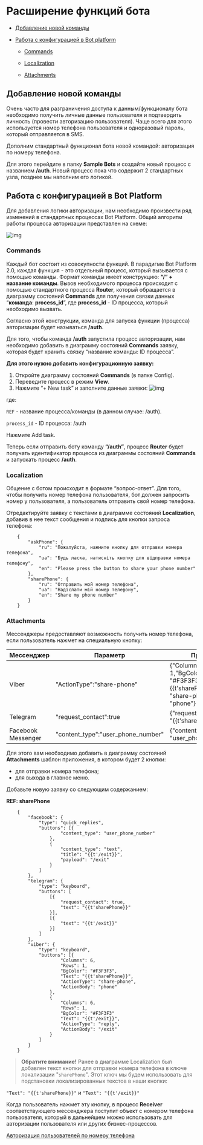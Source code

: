 # Расширение функций бота
- [Добавление новой команды](#добавление-новой-команды)

- [Работа с конфигурацией в Bot platform](#работа-с-конфигурацией-в-bot-platform)

  - [Commands](#commands)

  - [Localization](#localization)

  - [Attachments](#attachments)

## Добавление новой команды

Очень часто для разграничения доступа к данным/функционалу бота необходимо получить личные данные пользователя и подтвердить личность (провести авторизацию пользователя). Чаще всего для этого используется номер телефона пользователя и одноразовый пароль, который отправляется в SMS.

  

Дополним стандартный функционал бота новой командой: авторизация по номеру телефона.

Для этого перейдите в папку **Sample Bots** и создайте новый процесс с названием **/auth**. Новый процесс пока что содержит 2 стандартных узла, позднее мы наполним его логикой.

## Работа с конфигурацией в Bot Platform

Для добавления логики авторизации, нам необходимо произвести ряд изменений в стандартных процессах Bot Platform. Общий алгоритм работы процесса авторизации представлен на схеме:

![img](img/auth.png)


### Commands

Каждый бот состоит из совокупности функций. В парадигме Bot Platform 2.0, каждая функция - это отдельный процесс, который вызывается с помощью команды. Формат команды имеет конструкцию: **“/” + название команды**. Вызов необходимого процесса происходит с помощью стандартного процесса **Router**, который обращается в диаграмму состояний **Commands** для получения связки данных “**команда**: **process_id**”, где **process_id** - ID процесса, который необходимо вызвать.


Согласно этой конструкции, команда для запуска функции (процесса) авторизации будет называться **/auth**.  
  
Для того, чтобы команда **/auth** запустила процесс авторизации, нам необходимо добавить в диаграмму состояний **Commands** заявку, которая будет хранить связку “название команды: ID процесса”.  
  

**Для этого нужно добавить конфигурационную заявку:**

1.  Откройте диаграмму состояний **Commands** (в папке Config).
2.  Переведите процесс в режим **View**.
3.  Нажмите “+ New task” и заполните данные заявки:
![img](img/new_task.png)

где:

`REF` - название процесса/команды (в данном случае: /auth).

`process_id` - ID процесса: /auth

Нажмите Add task.
    


Теперь если отправить боту команду **“/auth”**, процесс **Router** будет получать идентификатор процесса из диаграммы состояний **Commands** и запускать процесс **/auth**.

  

### Localization

Общение с ботом происходит в формате “вопрос-ответ”. Для того, чтобы получить номер телефона пользователя, бот должен запросить номер у пользователя, а пользователь отправить свой номер телефона.  
  

Отредактируйте заявку с текстами в диаграмме состояний **Localization**, добавив в нее текст сообщения и подпись для кнопки запроса телефона:

        {
            "askPhone": {
                "ru": "Пожалуйста, нажмите кнопку для отправки номера телефона",
                "ua": "Будь ласка, натисніть кнопку для відправки номера телефону",
                "en": "Please press the button to share your phone number"
            },
            "sharePhone": {
                "ru": "Отправить мой номер телефона",
                "ua": "Надіслати мій номер телефону",
                "en": "Share my phone number"
            }
        }

### Attachments

Мессенджеры предоставляют возможность получить номер телефона, если пользователь нажмет на специальную кнопку:

| Мессенджер | Параметр | Пример кнопки |
|---|---|---|
| Viber |"ActionType":"share-phone"|{"Columns": 6,"Rows": 1,"BgColor": "#F3F3F3","Text": "{{t'sharePhone}}","ActionType": "share-phone","ActionBody": "phone"}|
|Telegram |"request_contact":true|{"request_contact": true,"text": "{{t'sharePhone}}"}|
|Facebook Messenger|"content_type":"user_phone_number"|{"content_type": "user_phone_number"}|

 
Для этого вам необходимо добавить в диаграмму состояний **Attachments** шаблон приложения, в котором будет 2 кнопки:

-   для отправки номера телефона;
-   для выхода в главное меню.
    

Добавьте новую заявку со следующим содержанием:

  
**REF: sharePhone**

        {
            "facebook": {
                "type": "quick_replies",
                "buttons": [{
                        "content_type": "user_phone_number"
                    },
                    {
                        "content_type": "text",
                        "title": "{{t'/exit}}",
                        "payload": "/exit"
                    }
                ]
            },
            "telegram": {
                "type": "keyboard",
                "buttons": [
                    [{
                        "request_contact": true,
                        "text": "{{t'sharePhone}}"
                    }],
                    [{
                        "text": "{{t'/exit}}"
                    }]
                ]
            },
            "viber": {
                "type": "keyboard",
                "buttons": [{
                        "Columns": 6,
                        "Rows": 1,
                        "BgColor": "#F3F3F3",
                        "Text": "{{t'sharePhone}}",
                        "ActionType": "share-phone",
                        "ActionBody": "phone"
                    },
                    {
                        "Columns": 6,
                        "Rows": 1,
                        "BgColor": "#F3F3F3"
                        "Text": "{{t'/exit}}",
                        "ActionType": "reply",
                        "ActionBody": "/exit"
                    }
                ]
            }
        }

  

> **Обратите внимание!** Ранее в диаграмме Localization был добавлен текст кнопки для отправки номера телефона в ключе локализации "`sharePhone`". Этот ключ мы будем использовать для подстановки локализированных текстов в наши кнопки:

`"Text": "{{t'sharePhone}}"` и `"Text": "{{t'/exit}}"`


Когда пользователь нажмет эту кнопку, в процесс **Receiver** соответствующего мессенджера поступит объект с номером телефона пользователя, который в дальнейшем можно использовать для авторизации пользователя или других бизнес-процессов.

[Авторизация пользователей по номеру телефона](authorization.md)

